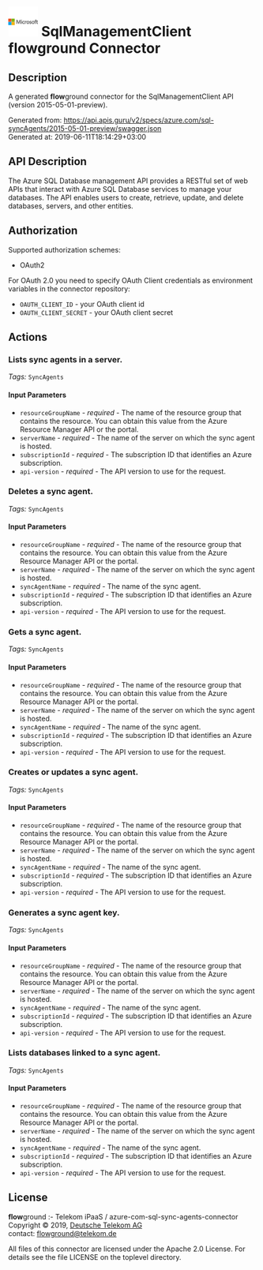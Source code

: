 # ![LOGO](logo.png) SqlManagementClient **flow**ground Connector

## Description

A generated **flow**ground connector for the SqlManagementClient API (version 2015-05-01-preview).

Generated from: https://api.apis.guru/v2/specs/azure.com/sql-syncAgents/2015-05-01-preview/swagger.json<br/>
Generated at: 2019-06-11T18:14:29+03:00

## API Description

The Azure SQL Database management API provides a RESTful set of web APIs that interact with Azure SQL Database services to manage your databases. The API enables users to create, retrieve, update, and delete databases, servers, and other entities.

## Authorization

Supported authorization schemes:
- OAuth2

For OAuth 2.0 you need to specify OAuth Client credentials as environment variables in the connector repository:
* `OAUTH_CLIENT_ID` - your OAuth client id
* `OAUTH_CLIENT_SECRET` - your OAuth client secret

## Actions

### Lists sync agents in a server.

*Tags:* `SyncAgents`

#### Input Parameters
* `resourceGroupName` - _required_ - The name of the resource group that contains the resource. You can obtain this value from the Azure Resource Manager API or the portal.
* `serverName` - _required_ - The name of the server on which the sync agent is hosted.
* `subscriptionId` - _required_ - The subscription ID that identifies an Azure subscription.
* `api-version` - _required_ - The API version to use for the request.

### Deletes a sync agent.

*Tags:* `SyncAgents`

#### Input Parameters
* `resourceGroupName` - _required_ - The name of the resource group that contains the resource. You can obtain this value from the Azure Resource Manager API or the portal.
* `serverName` - _required_ - The name of the server on which the sync agent is hosted.
* `syncAgentName` - _required_ - The name of the sync agent.
* `subscriptionId` - _required_ - The subscription ID that identifies an Azure subscription.
* `api-version` - _required_ - The API version to use for the request.

### Gets a sync agent.

*Tags:* `SyncAgents`

#### Input Parameters
* `resourceGroupName` - _required_ - The name of the resource group that contains the resource. You can obtain this value from the Azure Resource Manager API or the portal.
* `serverName` - _required_ - The name of the server on which the sync agent is hosted.
* `syncAgentName` - _required_ - The name of the sync agent.
* `subscriptionId` - _required_ - The subscription ID that identifies an Azure subscription.
* `api-version` - _required_ - The API version to use for the request.

### Creates or updates a sync agent.

*Tags:* `SyncAgents`

#### Input Parameters
* `resourceGroupName` - _required_ - The name of the resource group that contains the resource. You can obtain this value from the Azure Resource Manager API or the portal.
* `serverName` - _required_ - The name of the server on which the sync agent is hosted.
* `syncAgentName` - _required_ - The name of the sync agent.
* `subscriptionId` - _required_ - The subscription ID that identifies an Azure subscription.
* `api-version` - _required_ - The API version to use for the request.

### Generates a sync agent key.

*Tags:* `SyncAgents`

#### Input Parameters
* `resourceGroupName` - _required_ - The name of the resource group that contains the resource. You can obtain this value from the Azure Resource Manager API or the portal.
* `serverName` - _required_ - The name of the server on which the sync agent is hosted.
* `syncAgentName` - _required_ - The name of the sync agent.
* `subscriptionId` - _required_ - The subscription ID that identifies an Azure subscription.
* `api-version` - _required_ - The API version to use for the request.

### Lists databases linked to a sync agent.

*Tags:* `SyncAgents`

#### Input Parameters
* `resourceGroupName` - _required_ - The name of the resource group that contains the resource. You can obtain this value from the Azure Resource Manager API or the portal.
* `serverName` - _required_ - The name of the server on which the sync agent is hosted.
* `syncAgentName` - _required_ - The name of the sync agent.
* `subscriptionId` - _required_ - The subscription ID that identifies an Azure subscription.
* `api-version` - _required_ - The API version to use for the request.

## License

**flow**ground :- Telekom iPaaS / azure-com-sql-sync-agents-connector<br/>
Copyright © 2019, [Deutsche Telekom AG](https://www.telekom.de)<br/>
contact: flowground@telekom.de

All files of this connector are licensed under the Apache 2.0 License. For details
see the file LICENSE on the toplevel directory.
